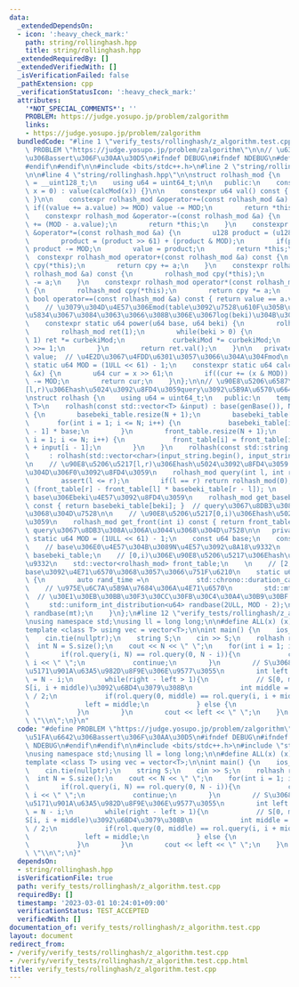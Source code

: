 ```yaml
---
data:
  _extendedDependsOn:
  - icon: ':heavy_check_mark:'
    path: string/rollinghash.hpp
    title: string/rollinghash.hpp
  _extendedRequiredBy: []
  _extendedVerifiedWith: []
  _isVerificationFailed: false
  _pathExtension: cpp
  _verificationStatusIcon: ':heavy_check_mark:'
  attributes:
    '*NOT_SPECIAL_COMMENTS*': ''
    PROBLEM: https://judge.yosupo.jp/problem/zalgorithm
    links:
    - https://judge.yosupo.jp/problem/zalgorithm
  bundledCode: "#line 1 \"verify_tests/rollinghash/z_algorithm.test.cpp\"\n#define\
    \ PROBLEM \"https://judge.yosupo.jp/problem/zalgorithm\"\n\n// \u63D0\u51FA\u6642\
    \u306Bassert\u306F\u30AA\u30D5\n#ifndef DEBUG\n#ifndef NDEBUG\n#define NDEBUG\n\
    #endif\n#endif\n\n#include <bits/stdc++.h>\n#line 2 \"string/rollinghash.hpp\"\
    \n\n#line 4 \"string/rollinghash.hpp\"\n\nstruct rolhash_mod {\n    using u128\
    \ = __uint128_t;\n    using u64 = uint64_t;\n\n   public:\n    constexpr rolhash_mod(u64\
    \ x = 0) : value(calcMod(x)) {}\n\n    constexpr u64 val() const { return value;\
    \ }\n\n    constexpr rolhash_mod &operator+=(const rolhash_mod &a) {\n       \
    \ if((value += a.value) >= MOD) value -= MOD;\n        return *this;\n    }\n\
    \    constexpr rolhash_mod &operator-=(const rolhash_mod &a) {\n        *this\
    \ += (MOD - a.value);\n        return *this;\n    }\n    constexpr rolhash_mod\
    \ &operator*=(const rolhash_mod &a) {\n        u128 product = (u128)value * a.value;\n\
    \        product = (product >> 61) + (product & MOD);\n        if(product >= MOD)\
    \ product -= MOD;\n        value = product;\n        return *this;\n    }\n  \
    \  constexpr rolhash_mod operator+(const rolhash_mod &a) const {\n        rolhash_mod\
    \ cpy(*this);\n        return cpy += a;\n    }\n    constexpr rolhash_mod operator-(const\
    \ rolhash_mod &a) const {\n        rolhash_mod cpy(*this);\n        return cpy\
    \ -= a;\n    }\n    constexpr rolhash_mod operator*(const rolhash_mod &a) const\
    \ {\n        rolhash_mod cpy(*this);\n        return cpy *= a;\n    }\n    constexpr\
    \ bool operator==(const rolhash_mod &a) const { return value == a.value; }\n\n\
    \    // \u3079\u304D\u4E57\u306Emod(table\u3092\u7528\u610F\u305B\u305A\u305D\u306E\
    \u5834\u3067\u3084\u3063\u3066\u308B\u306E\u3067log(beki)\u304B\u304B\u308B)\n\
    \    constexpr static u64 power(u64 base, u64 beki) {\n        rolhash_mod curbekiMod(base);\n\
    \        rolhash_mod ret(1);\n        while(beki > 0) {\n            if(beki &\
    \ 1) ret *= curbekiMod;\n            curbekiMod *= curbekiMod;\n            beki\
    \ >>= 1;\n        }\n        return ret.val();\n    }\n\n   private:\n    u64\
    \ value;  // \u4E2D\u3067\u4FDD\u6301\u3057\u3066\u304A\u304Fmod\n    constexpr\
    \ static u64 MOD = (1ULL << 61) - 1;\n    constexpr static u64 calcMod(const u64\
    \ &x) {\n        u64 cur = x >> 61;\n        if((cur += (x & MOD)) >= MOD) cur\
    \ -= MOD;\n        return cur;\n    }\n};\n\n// \u90E8\u5206\u6587\u5B57\u5217\
    [l,r)\u306Ehash\u5024\u3092\u8FD4\u3059query\u3092\u5B9A\u6570\u6642\u9593\u3067\
    \nstruct rolhash {\n    using u64 = uint64_t;\n   public:\n    template <class\
    \ T>\n    rolhash(const std::vector<T> &input) : base(genBase()), N(input.size())\
    \ {\n        basebeki_table.resize(N + 1);\n        basebeki_table[0] = 1;\n \
    \       for(int i = 1; i <= N; i++) {\n            basebeki_table[i] = basebeki_table[i\
    \ - 1] * base;\n        }\n        front_table.resize(N + 1);\n        for(int\
    \ i = 1; i <= N; i++) {\n            front_table[i] = front_table[i - 1] * base\
    \ + input[i - 1];\n        }\n    }\n    rolhash(const std::string &input_string)\n\
    \     : rolhash(std::vector<char>(input_string.begin(), input_string.end())) {}\n\
    \n    // \u90E8\u5206\u5217[l,r)\u306Ehash\u5024\u3092\u8FD4\u3059 l==r\u306E\u3068\
    \u304D\u306F0\u3092\u8FD4\u3059\n    rolhash_mod query(int l, int r) const {\n\
    \        assert(l <= r);\n        if(l == r) return rolhash_mod(0);\n        return\
    \ (front_table[r] - front_table[l] * basebeki_table[r - l]); \n    }\n\n    //\
    \ base\u306Ebeki\u4E57\u3092\u8FD4\u3059\n    rolhash_mod get_basebeki(int beki)\
    \ const { return basebeki_table[beki]; }  // query\u3067\u8DB3\u308A\u306A\u3044\
    \u3068\u304D\u7528\n\n    // \u90E8\u5206\u5217[0,i)\u306Ehash\u5024\u3092\u8FD4\
    \u3059\n    rolhash_mod get_front(int i) const { return front_table[i]; }  //\
    \ query\u3067\u8DB3\u308A\u306A\u3044\u3068\u304D\u7528\n\n   private:\n    constexpr\
    \ static u64 MOD = (1ULL << 61) - 1;\n    const u64 base;\n    const int N;\n\
    \    // base\u306E0\u4E57\u304B\u3089N\u4E57\u3092\u8A18\u9332\n    std::vector<rolhash_mod>\
    \ basebeki_table;\n    // [0,i)\u306E\u90E8\u5206\u5217\u306Ehash\u5024\u3092\u8A18\
    \u9332\n    std::vector<rolhash_mod> front_table;\n    \n    // [2, MOD - 2]\u306E\
    base\u3092\u4E71\u6570\u3068\u3057\u3066\u751F\u6210\n    static u64 genBase()\
    \ {\n        auto rand_time =\n            std::chrono::duration_cast<std::chrono::nanoseconds>(std::chrono::high_resolution_clock::now().time_since_epoch()).count();\
    \    // \u975E\u6C7A\u5B9A\u7684\u306A\u4E71\u6570\n        std::mt19937_64 mt(rand_time);\
    \  // \u30E1\u30EB\u30BB\u30F3\u30CC\u30FB\u30C4\u30A4\u30B9\u30BF 64bit\n   \
    \     std::uniform_int_distribution<u64> randbase(2ULL, MOD - 2);\n        return\
    \ randbase(mt);\n    }\n};\n#line 12 \"verify_tests/rollinghash/z_algorithm.test.cpp\"\
    \nusing namespace std;\nusing ll = long long;\n\n#define ALL(x) (x).begin(), (x).end()\n\
    template <class T> using vec = vector<T>;\n\nint main() {\n    ios_base::sync_with_stdio(false);\n\
    \    cin.tie(nullptr);\n    string S;\n    cin >> S;\n    rolhash rol(S);\n  \
    \  int N = S.size();\n    cout << N << \" \";\n    for(int i = 1; i < N; i++){\n\
    \        if(rol.query(i, N) == rol.query(0, N - i)){\n            cout << N -\
    \ i << \" \";\n            continue;\n        }\n        // S\u3068S[i, N)\u306E\
    \u5171\u901A\u63A5\u982D\u8F9E\u306E\u9577\u3055\n        int left = 0, right\
    \ = N - i;\n        while(right - left > 1){\n            // S[0, middle)\u3068\
    S[i, i + middle)\u3092\u6BD4\u3079\u308B\n            int middle = (left + right)\
    \ / 2;\n            if(rol.query(0, middle) == rol.query(i, i + middle)){\n  \
    \              left = middle;\n            } else {\n                right = middle;\n\
    \            }\n        }\n        cout << left << \" \";\n    }\n    cout <<\
    \ \"\\n\";\n}\n"
  code: "#define PROBLEM \"https://judge.yosupo.jp/problem/zalgorithm\"\n\n// \u63D0\
    \u51FA\u6642\u306Bassert\u306F\u30AA\u30D5\n#ifndef DEBUG\n#ifndef NDEBUG\n#define\
    \ NDEBUG\n#endif\n#endif\n\n#include <bits/stdc++.h>\n#include \"string/rollinghash.hpp\"\
    \nusing namespace std;\nusing ll = long long;\n\n#define ALL(x) (x).begin(), (x).end()\n\
    template <class T> using vec = vector<T>;\n\nint main() {\n    ios_base::sync_with_stdio(false);\n\
    \    cin.tie(nullptr);\n    string S;\n    cin >> S;\n    rolhash rol(S);\n  \
    \  int N = S.size();\n    cout << N << \" \";\n    for(int i = 1; i < N; i++){\n\
    \        if(rol.query(i, N) == rol.query(0, N - i)){\n            cout << N -\
    \ i << \" \";\n            continue;\n        }\n        // S\u3068S[i, N)\u306E\
    \u5171\u901A\u63A5\u982D\u8F9E\u306E\u9577\u3055\n        int left = 0, right\
    \ = N - i;\n        while(right - left > 1){\n            // S[0, middle)\u3068\
    S[i, i + middle)\u3092\u6BD4\u3079\u308B\n            int middle = (left + right)\
    \ / 2;\n            if(rol.query(0, middle) == rol.query(i, i + middle)){\n  \
    \              left = middle;\n            } else {\n                right = middle;\n\
    \            }\n        }\n        cout << left << \" \";\n    }\n    cout <<\
    \ \"\\n\";\n}"
  dependsOn:
  - string/rollinghash.hpp
  isVerificationFile: true
  path: verify_tests/rollinghash/z_algorithm.test.cpp
  requiredBy: []
  timestamp: '2023-03-01 10:24:01+09:00'
  verificationStatus: TEST_ACCEPTED
  verifiedWith: []
documentation_of: verify_tests/rollinghash/z_algorithm.test.cpp
layout: document
redirect_from:
- /verify/verify_tests/rollinghash/z_algorithm.test.cpp
- /verify/verify_tests/rollinghash/z_algorithm.test.cpp.html
title: verify_tests/rollinghash/z_algorithm.test.cpp
---
```

